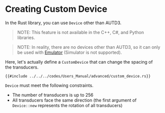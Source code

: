 # Creating Custom Device

In the Rust library, you can use `Device` other than AUTD3.

> NOTE: This feature is not available in the C++, C#, and Python libraries.

> NOTE: In reality, there are no devices other than AUTD3, so it can only be used with [Emulator](../Emulator/emulator.md) (Simulator is not supported).

Here, let's actually define a `CustomDevice` that can change the spacing of the transducers.

```rust,edition2024
{{#include ../../../codes/Users_Manual/advanced/custom_device.rs}}
```

`Device` must meet the following constraints.
- The number of transducers is up to 256
- All transducers face the same direction (the first argument of `Device::new` represents the rotation of all transducers)
